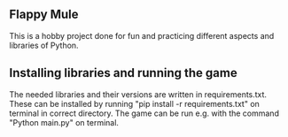 ## Flappy Mule
This is a hobby project done for fun and practicing different aspects and libraries of Python.

## Installing libraries and running the game

The needed libraries and their versions are written in requirements.txt. These can be installed by running "pip install -r requirements.txt" on terminal in correct directory. The game can be run e.g. with the command "Python main.py" on terminal.


